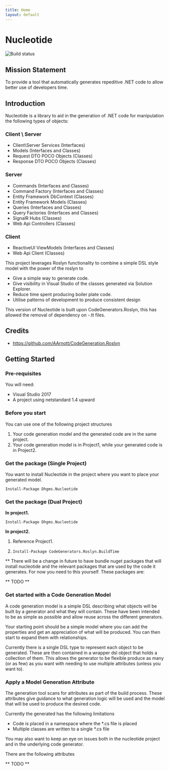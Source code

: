 ```yaml
---
title: Home
layout: default
---
```

# Nucleotide

![Build status](https://ci.appveyor.com/api/projects/status/jk9v57hxjj0mi6t4?svg=true)

## Mission Statement

To provide a tool that automatically generates repeditive .NET code to allow better use of developers time.

## Introduction

Nucleotide is a library to aid in the generation of .NET code for manipulation the following types of objects:

### Client \ Server
* Client\Server Services (Interfaces)
* Models (Interfaces and Classes)
* Request DTO POCO Objects (Classes)
* Response DTO POCO Objects (Classes)

### Server
* Commands (Interfaces and Classes)
* Command Factory (Interfaces and Classes)
* Entity Framework DbContext (Classes)
* Entity Framework Models (Classes)
* Queries (Interfaces and Classes)
* Query Factories (Interfaces and Classes)
* SignalR Hubs (Classes)
* Web Api Controllers (Classes)

### Client
* ReactiveUI ViewModels (Interfaces and Classes)
* Web Api Client (Classes)

This project leverages Roslyn functionality to combine a simple DSL style model with the power of the roslyn to

* Give a simple way to generate code.
* Give visibility in Visual Studio of the classes generated via Solution Explorer.
* Reduce time spent producing boiler plate code.
* Utilise patterns of development to produce consistent design

This version of Nucleotide is built upon CodeGenerators.Roslyn, this has allowed the removal of dependency on -.tt files.

## Credits

* https://github.com/AArnott/CodeGeneration.Roslyn

## Getting Started

### Pre-requisites

You will need:
* Visual Studio 2017
* A project using netstandard 1.4 upward

### Before you start

You can use one of the following project structures

1. Your code generation model and the generated code are in the same project.
2. Your code generation model is in Project1, while your generated code is in Project2.

### Get the package (Single Project)

You want to install Nucleotide in the project where you want to place your generated model.

` Install-Package Dhgms.Nucleotide `

### Get the package (Dual Project)

**In project1.**

` Install-Package Dhgms.Nucleotide `

**In project2.**

1. Reference Project1.

1. ` Install-Package CodeGenerators.Roslyn.BuildTime `

** There will be a change in future to have bundle nuget packages that will install nucleotide and the relevant packages that are used by the code it generates. For now you need to this yourself. These packages are:

** TODO **

### Get started with a Code Generation Model

A code generation model is a simple DSL describing what objects will be built by a generator and what they will contain. These have been intended to be as simple as possible and allow reuse across the different generators.

Your starting point should be a simple model where you can add the properties and get an appreciation of what will be produced. You can then start to expand them with relationships.

Currently there is a single DSL type to represent each object to be generated. These are then contained in a wrapper dsl object that holds a collection of them. This allows the generator to be flexible produce as many (or as few) as you want with needing to use multiple attributes (unless you want to).

### Apply a Model Generation Attribute

The generation tool scans for attributes as part of the build process. These attributes give guidance to what generation logic will be used and the model that will be used to produce the desired code.

Currently the generated has the following limitations
* Code is placed in a namespace where the *.cs file is placed
* Multiple classes are written to a single *.cs file

You may also want to keep an eye on issues both in the nucleotide project and in the underlying code generator.

There are the following attributes

** TODO **
